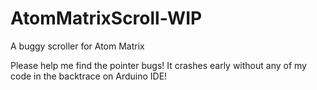 # AtomMatrixScroll-WIP
A buggy scroller for Atom Matrix

Please help me find the pointer bugs! It crashes early without any of my code in the backtrace on Arduino IDE!
